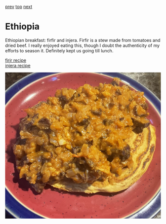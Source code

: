 [prev](eswatini.md)
[top](../index.md)
[next](../f/fiji.md)
# Ethiopia

Ethiopian breakfast: firfir and injera. Firfir is a stew made from
tomatoes and dried beef. I really enjoyed eating this, though I doubt
the authenticity of my efforts to season it. Definitely kept us going
till lunch.

[firir recipe](https://www.allrecipes.com/recipe/254856/ethiopian-firfir-with-dried-beef-quanta-firfir/)<br>
[injera recipe](https://marcussamuelsson.com/recipe/injera)

![breakfast](images/ethiopia.jpeg)
